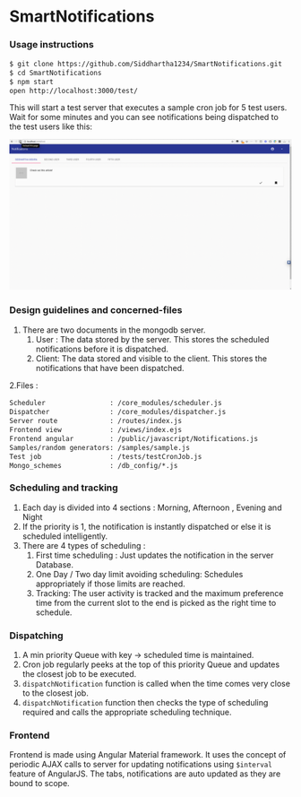 # SmartNotifications

### Usage instructions

```
$ git clone https://github.com/Siddhartha1234/SmartNotifications.git
$ cd SmartNotifications
$ npm start
open http://localhost:3000/test/
```

This will start a test server that executes a sample cron job for 5 test users.
Wait for some minutes and you can see notifications being dispatched to the test users like this: 

![](https://github.com/Siddhartha1234/SmartNotifications/blob/master/sample.gif)

### Design guidelines and concerned-files
1. There are two documents in the mongodb server.
   1. User  : The data stored by the server. This stores the scheduled notifications before it is dispatched. 
   2. Client: The data stored and visible to the client. This stores the notifications that have been dispatched.

2.Files : 
   ```
   Scheduler                : /core_modules/scheduler.js
   Dispatcher               : /core_modules/dispatcher.js
   Server route             : /routes/index.js
   Frontend view            : /views/index.ejs
   Frontend angular         : /public/javascript/Notifications.js
   Samples/random generators: /samples/sample.js
   Test job                 : /tests/testCronJob.js
   Mongo_schemes            : /db_config/*.js
   
   ```
### Scheduling and tracking
1. Each day is divided into 4 sections : Morning, Afternoon , Evening and Night
2. If the priority is 1, the notification is instantly dispatched or else it is scheduled intelligently.
3. There are 4 types of scheduling : 
    1. First time scheduling : Just updates the notification in the server Database.
    2. One Day / Two day limit avoiding scheduling: Schedules appropriately if those limits are reached. 
    3. Tracking: The user activity is tracked and the maximum preference time from the current slot to the end is picked 
       as the right time to schedule.  

### Dispatching 
1. A min priority Queue with key -> scheduled time is maintained.
2. Cron job regularly peeks at the top of this priority Queue and updates the closest job to be executed.
3. ``dispatchNotification`` function is called when the time comes very close to the closest job.
4. ``dispatchNotification`` function then checks the type of scheduling required and calls the appropriate scheduling technique.


### Frontend
Frontend is made using Angular Material framework. It uses the concept of periodic AJAX calls to server for updating notifications using ``$interval`` feature of AngularJS. 
The tabs, notifications are auto updated as they are bound to scope.





